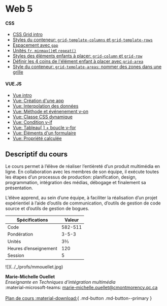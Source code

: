 
# Web 5


#### CSS

- [CSS Grid intro](./css/grid/intro.md)
- [Styles du conteneur: `grid-template-columns` et `grid-template-rows`](./css/grid/grid-template-cols-rows.md)
- [Espacement avec `gap`](./css/grid/gap.md)
- [Unités `fr`, `minmax()`et `repeat()`](./css/grid/unites.md)
- [Styles des éléments enfants à placer: `grid-column` et `grid-row`](./css/grid/grid-col-row.md)
- [Définir les 4 coins de l'élément enfant à placer avec `grid-area`](./css/grid/grid-area.md)
- [Style du conteneur: `grid-template-areas`: nommer des zones dans une grille](./css/grid/grid-template-areas.md)


<!--
* [Bootstrap (révision)](#)
* [Tailwind](#)

#### JavaScript
* [Promesses JavaScript](#)
* [Fetch API](#)
* [REST API pour WordPress](#)-->

#### VUE.JS

<!-- - [Vue: Création d'un projet en CLI](./vue/creation-projet-CLI.md)-->

- [Vue intro](./vue/index.md)
- [Vue: Création d'une app](./vue/creation-app.html)
- [Vue: Interpolation des données](./vue/interpolation.html)
- [Vue: Méthode et événenement v-on](./vue/methodes-evenements.md)
- [Vue: Classe CSS dynamique](./vue/classe-dynamique.md)
- [Vue: Condition v-if](./vue/condition.md)
- [Vue: Tableau[ ] + boucle v-for](./vue/boucle.md)
- [Vue: Éléments d'un formulaire](./vue/elements-de-formulaire.md)
- [Vue: Propriété calculée](./vue/propriete-calculee.md)






## Descriptif du cours

Le cours permet à l’élève de réaliser l’entièreté d’un produit multimédia en ligne. En collaboration avec les membres de son équipe, il exécute toutes les étapes d’un processus de production: planification, design, programmation, intégration des médias, débogage et finalement sa présentation.

L’élève apprend, au sein d’une équipe, à faciliter la réalisation d’un projet expérientiel à l’aide d’outils de communication, d’outils de gestion de code source et d’outils de gestion de bogues.

| Spécifications        | Valeur  |
| --------------------- | ------- |
| Code                  | 582-511 |
| Pondération           | 3-5-3   |
| Unités                | 3⅔      |
| Heures d’enseignement | 120     |
| Session               | 5       |

<div class="grid grid-auto" markdown>
  ![](../_/profs/mmouellet.jpg)

  **Marie-Michelle Ouellet**<br>
  _Enseignante en Techniques d'intégration multimédia_<br>
  :material-microsoft-teams: [marie-michelle.ouellet@cmontmorency.qc.ca](mailto:marie-michelle.ouellet@cmontmorency.qc.ca)<br><br>
  [Plan de cours :material-download:](https://cmontmorency365-my.sharepoint.com/:b:/g/personal/mariem_ouellet_cmontmorency_qc_ca/EVMfkW5UxttFkK8D4Lg3Z7cBGXUX4_v1-7USGwyAbjmIRQ?e=NybgeQ){ .md-button .md-button--primary }
</div>
<br> <br> <br> <br> 
